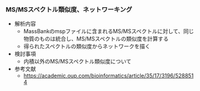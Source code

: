 ### MS/MSスペクトル類似度、ネットワーキング

- 解析内容
  - MassBankのmspファイルに含まれるMS/MSスペクトルに対して、同じ物質のものは統合し、MS/MSスペクトルの類似度を計算する
  - 得られたスペクトルの類似度からネットワークを描く
- 検討事項
  - 内積以外のMS/MSスペクトル類似度について
- 参考文献
  - https://academic.oup.com/bioinformatics/article/35/17/3196/5288514
